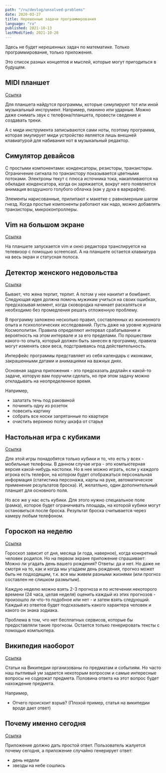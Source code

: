 ```yaml
---
path: "/ru/devlog/unsolved-problems"
date: 2020-03-27
title: Нерешенные задачи программирования
language: "ru"
published: 2021-10-13
lastModified: 2021-10-28
---
```



Здесь не будет нерешенных задач по математике. Только программирование, только приложения.

Это список разных концептов и мыслей, которые могут пригодиться в будущем.


## MIDI планшет

[Ссылка](/ru/devlog/midi-tablet)

Для планшета найдутся программы, которые симулируют тот или иной музыкальный инструмент. Например, пианино или ударные. Можно даже снимать звук с телефона/планшета, провести сведение и создавать треки.

А с миди инструмента записываются сами ноты, поэтому программа, которая эмулирует миди устройство является лишь внешней клавиатурой для набивания нот в музыкальный редактор.

## Симулятор девайсов

С простыми компонентами: конденсаторы, резисторы, транзисторы. Ограничение сигнала по транзистору показывается цветными потоками. Электроны текут с плюса источника тока, накапливаются на обкладке конденсатора, когда он заряжается, вокруг него появляется анимация воздушного голубого облачка (как у духа в варкрафте).

Элементы нарисованные, прилипают к макетке с равномерным шагом гнезд. Когда простые компоненты работают как надо, можно добавлять транзисторы, микроконтроллеры.

## Vim на большом экране

[Ссылка](/ru/devlog/tablet-as-keyboard)

На планшете запускается vim и окно редактора транслируется на телевизор с помощью screencast. А на планшете остается клавиатура на весь экран и статусная полоса.

## Детектор женского недовольства

[Ссылка](/ru/devlog/woman-forecast)

Бывает, что жена терпит, терпит. А потом у нее накипит и бомбанет. Следующaя идея должна помочь мужикам учиться на своих ошибках, предсказывая момент, когда сковородка начинает раскаляться и необходимо без промедления решать отложенную проблему.

В программу заложено несколько правил, составленных из жизненного опыта и психологических исследований. Пусть даже на уровне журнала Космополитан. Правила определяют интервал срабатывания и вероятность на этом интервале и за его пределами. По прошествии какого-то опыта, который должен быть занесен в программу, правила могут изменять свои веса, подстраиваясь под действительность.

Интерфейс программы представляет из себя календарь с иконками, закрашенными датами и анимациями на важных днях.

Основная задача приложения - это предсказать дедлайн к какой-то задаче, которую вам поручили сделать, но при этом задачу можно откладывать на неопределенное время.

Например,

- залатать течь под раковиной
- починить одну из розеток
- повесить картину
- собрать все носки запрятанные по квартире
- очистить верхнюю полку шкафа от старья

## Настольная игра с кубиками

[Ссылка](/ru/devlog/dice-reader)

Для этой игры понадобятся только кубики и то, что есть у всех - мобильные телефоны. В данном случае игра - это компьютерная версия какой-нибудь настолки. Но в нее можно играть, если у каждого игрока есть телефон, на котором будет отображаться персональная информация (статистика персонажа, карты на руке, автоматическое применение результатов броска). И, желатльно, один дополнительный планшет для основного поля.

Но все же у нас есть кубики. Для этого нужно специальное поле (рамка), которое будет ограничивать площадь, на которой кубики могут остановиться после броска. Результат броска считывается через камеру любым телефоном.

## Гороскоп на неделю

[Ссылка](/ru/devlog/horoscope-generator)

Гороскоп зависит от дня, месяца (и года, наверное), когда конкретный человек родился. Но на первом экране приложение спрашивает: Можно ли угадать день вашего рождения? Ответы: да и нет. Но даже не смотря на то, как и когда мы угадаем день рождения, прогноз может быть не подходящим, т.к. все мы живем разными жизнями (или прогноз составлен не слишком размытым).

Каждую неделю можно взять 2-3 прогноза и по истечении некоторого времени (24 часа, целая неделя) оценить каждый из этих прогнозов - произошло ли что-то подобное или нет - и затем взять следующий. Каждый из ответов будет подсказывать какого характера человек и какого он знака зодиака. 

Проблема в том, что нет бесплатных сервисов, которые бы предоставляли такие прогнозы. Остается только генерировать тексты с помощью компьютера.

## Википедия наоборот

[Ссылка](/ru/devlog/wikipedia-upside-down)

Статьи на Википедии организованы по предматам и событиям. Но часто наш пытливый ум задается некоторым вопросом и самые интересные вопросы не содержат предмета. Половина ответа на этот вопрос будет нахождение предмета.

Например,

- Отчего происхоит взрыв? (Плохой пример, статья на википедии вроде дает ответ)

## Почему именно сегодня

[Ссылка](/ru/devlog/why-today)

Приложение должно дать простой ответ. Пользователь жалуется почему сегодня, а приложение случайно генерирует ответ:

- день недели
- звезды на небе сошлись
